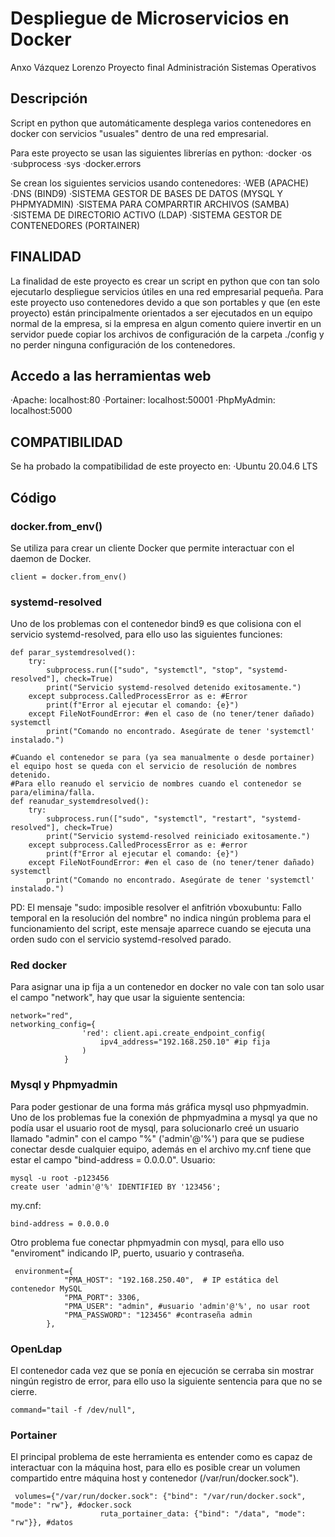 # Despliegue de Microservicios en Docker
Anxo Vázquez Lorenzo
Proyecto final Administración Sistemas Operativos

## Descripción
Script en python que automáticamente desplega varios contenedores en docker con servicios "usuales" dentro de una red empresarial.

Para este proyecto se usan las siguientes librerías en python:
·docker
·os
·subprocess
·sys
·docker.errors

Se crean los siguientes servicios usando contenedores:
·WEB (APACHE)
·DNS (BIND9)
·SISTEMA GESTOR DE BASES DE DATOS (MYSQL Y PHPMYADMIN)
·SISTEMA PARA COMPARRTIR ARCHIVOS (SAMBA)
·SISTEMA DE DIRECTORIO ACTIVO (LDAP)
·SISTEMA GESTOR DE CONTENEDORES (PORTAINER)

## FINALIDAD 
La finalidad de este proyecto es crear un script en python que con tan solo ejecutarlo despliegue servicios útiles en una red empresarial pequeña.
Para este proyecto uso contenedores devido a que son portables y que (en este proyecto) están principalmente orientados a ser ejecutados en un equipo normal de la empresa, si la empresa en algun comento quiere invertir en un servidor puede copiar los archivos de configuración de la carpeta ./config y no perder ninguna configuración de los contenedores.

## Accedo a las herramientas web
·Apache: localhost:80
·Portainer: localhost:50001
·PhpMyAdmin: localhost:5000

## COMPATIBILIDAD
Se ha probado la compatibilidad de este proyecto en:
·Ubuntu 20.04.6 LTS

## Código
### docker.from_env()
Se utiliza para crear un cliente Docker que permite interactuar con el daemon de Docker.
```shell
client = docker.from_env()
```

### systemd-resolved
Uno de los problemas con el contenedor bind9 es que colisiona con el servicio systemd-resolved, para ello uso las siguientes funciones:
```shell
def parar_systemdresolved():
    try:
        subprocess.run(["sudo", "systemctl", "stop", "systemd-resolved"], check=True)
        print("Servicio systemd-resolved detenido exitosamente.")
    except subprocess.CalledProcessError as e: #Error
        print(f"Error al ejecutar el comando: {e}")
    except FileNotFoundError: #en el caso de (no tener/tener dañado) systemctl
        print("Comando no encontrado. Asegúrate de tener 'systemctl' instalado.")

#Cuando el contenedor se para (ya sea manualmente o desde portainer) el equipo host se queda con el servicio de resolución de nombres detenido.
#Para ello reanudo el servicio de nombres cuando el contenedor se para/elimina/falla.
def reanudar_systemdresolved():
    try:
        subprocess.run(["sudo", "systemctl", "restart", "systemd-resolved"], check=True)
        print("Servicio systemd-resolved reiniciado exitosamente.")
    except subprocess.CalledProcessError as e: #error
        print(f"Error al ejecutar el comando: {e}")
    except FileNotFoundError: #en el caso de (no tener/tener dañado) systemctl
        print("Comando no encontrado. Asegúrate de tener 'systemctl' instalado.")

```
PD: El mensaje "sudo: imposible resolver el anfitrión vboxubuntu: Fallo temporal en la resolución del nombre" no indica ningún problema para el funcionamiento del script, este mensaje aparrece cuando se ejecuta una orden sudo con el servicio systemd-resolved parado.

### Red docker
Para asignar una ip fija a un contenedor en docker no vale con tan solo usar el campo "network", hay que usar la siguiente sentencia:

```shell
network="red",
networking_config={
                'red': client.api.create_endpoint_config(
                    ipv4_address="192.168.250.10" #ip fija
                )
            }
```

### Mysql y Phpmyadmin
Para poder gestionar de una forma más gráfica mysql uso phpmyadmin.
Uno de los problemas fue la conexión de phpmyadmina a mysql ya que no podía usar el usuario root de mysql, para solucionarlo creé un usuario llamado "admin" con el campo "%" ('admin'@'%') para que se pudiese conectar desde cualquier equipo, además en el archivo my.cnf tiene que estar el campo "bind-address = 0.0.0.0".
Usuario:
```shell
mysql -u root -p123456
create user 'admin'@'%' IDENTIFIED BY '123456';
```
my.cnf:
```shell
bind-address = 0.0.0.0
```
Otro problema fue conectar phpmyadmin con mysql, para ello uso "enviroment" indicando IP, puerto, usuario y contraseña.
```shell
 environment={
            "PMA_HOST": "192.168.250.40",  # IP estática del contenedor MySQL
            "PMA_PORT": 3306,
            "PMA_USER": "admin", #usuario 'admin'@'%', no usar root
            "PMA_PASSWORD": "123456" #contraseña admin
        },
```
### OpenLdap
El contenedor cada vez que se ponía en ejecución se cerraba sin mostrar ningún registro de error, para ello uso la siguiente sentencia para que no se cierre.
```shell
command="tail -f /dev/null",
```

### Portainer
El principal problema de este herramienta es entender como es capaz de interactuar con la máquina host, para ello es posible crear un volumen compartido entre máquina host y contenedor (/var/run/docker.sock").
```shell
 volumes={"/var/run/docker.sock": {"bind": "/var/run/docker.sock", "mode": "rw"}, #docker.sock
                    ruta_portainer_data: {"bind": "/data", "mode": "rw"}}, #datos
```

